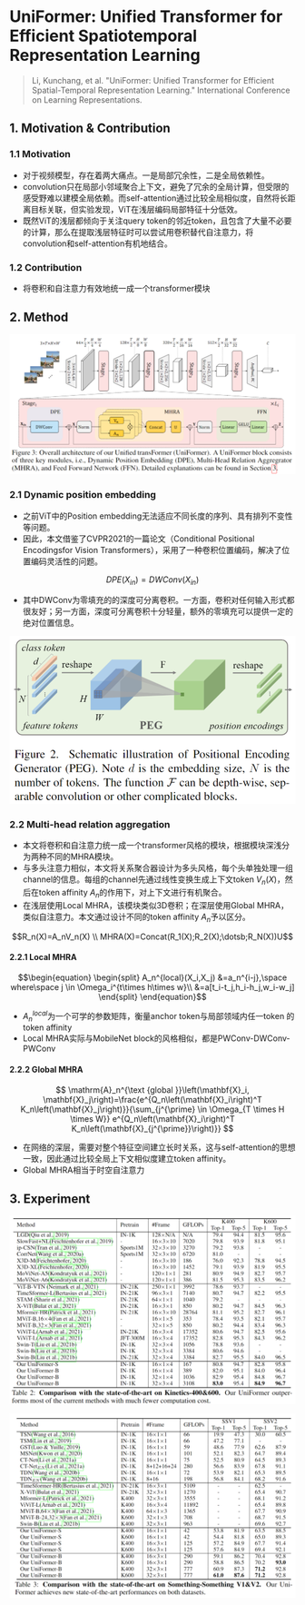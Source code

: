 # UniFormer: Unified Transformer for Efficient Spatiotemporal Representation Learning

> Li, Kunchang, et al. "UniFormer: Unified Transformer for Efficient Spatial-Temporal Representation Learning." International Conference on Learning Representations.

## 1. Motivation & Contribution

### 1.1 Motivation

- 对于视频模型，存在着两大痛点。一是局部冗余性，二是全局依赖性。
- convolution只在局部小邻域聚合上下文，避免了冗余的全局计算，但受限的感受野难以建模全局依赖。而self-attention通过比较全局相似度，自然将长距离目标关联，但实验发现，ViT在浅层编码局部特征十分低效。
- 既然ViT的浅层都倾向于关注query token的邻近token，且包含了大量不必要的计算，那么在提取浅层特征时可以尝试用卷积替代自注意力，将convolution和self-attention有机地结合。

### 1.2 Contribution

- 将卷积和自注意力有效地统一成一个transformer模块

## 2. Method

![1](images/uniformerv1_1.png)

### 2.1 Dynamic position embedding

- 之前ViT中的Position embedding无法适应不同长度的序列、具有排列不变性等问题。
- 因此，本文借鉴了CVPR2021的一篇论文（Conditional Positional Encodingsfor Vision Transformers），采用了一种卷积位置编码，解决了位置编码灵活性的问题。

$$DPE(X_{in})=DWConv(X_{in})$$

- 其中DWConv为零填充的的深度可分离卷积。一方面，卷积对任何输入形式都很友好；另一方面，深度可分离卷积十分轻量，额外的零填充可以提供一定的绝对位置信息。

![2](images/uniformerv1_2.png)

### 2.2 Multi-head relation aggregation

- 本文将卷积和自注意力统一成一个transformer风格的模块，根据模块深浅分为两种不同的MHRA模块。
- 与多头注意力相似，本文将关系聚合器设计为多头风格，每个头单独处理一组channel的信息。每组的channel先通过线性变换生成上下文token $V_n(X)$，然后在token affinity $A_n$的作用下，对上下文进行有机聚合。
- 在浅层使用Local MHRA，该模块类似3D卷积；在深层使用Global MHRA，类似自注意力。本文通过设计不同的token affinity $A_n$予以区分。

$$R_n(X)=A_nV_n(X) \\ MHRA(X)=Concat(R_1(X);R_2(X);\dotsb;R_N(X))U$$

#### 2.2.1 Local MHRA

$$\begin{equation}
\begin{split}   A_n^{local}(X_i,X_j) &=a_n^{i-j},\space where\space j \in \Omega_i^{t\times h\times w}\\
      &=a[t_i-t_j,h_i-h_j,w_i-w_j]
\end{split}
\end{equation}$$

- $A_n^{local}$为一个可学的参数矩阵，衡量anchor token与局部领域内任一token 的token affinity
- Local MHRA实际与MobileNet block的风格相似，都是PWConv-DWConv-PWConv

#### 2.2.2 Global MHRA

$$
\mathrm{A}_n^{\text {global }}\left(\mathbf{X}_i, \mathbf{X}_j\right)=\frac{e^{Q_n\left(\mathbf{X}_i\right)^T K_n\left(\mathbf{X}_j\right)}}{\sum_{j^{\prime} \in \Omega_{T \times H \times W}} e^{Q_n\left(\mathbf{X}_i\right)^T K_n\left(\mathbf{X}_{j^{\prime}}\right)}}
$$

- 在网络的深层，需要对整个特征空间建立长时关系，这与self-attention的思想一致，因此通过比较全局上下文相似度建立token affinity。
- Global MHRA相当于时空自注意力

## 3. Experiment

![3](images/uniformerv1_3.png)

![4](images/uniformerv1_4.png)

